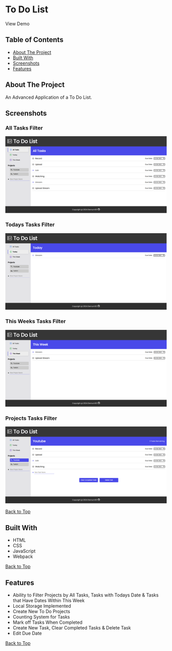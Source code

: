 # To Do List

View Demo

## Table of Contents
- [About The Project](#about-the-project)
- [Built With](#built-with)
- [Screenshots](#screenshots)
- [Features](#features)

## About The Project
An Advanced Application of a To Do List.

## Screenshots

### All Tasks Filter
![](screenshots/all-tasks-to-do-list.png)

### Todays Tasks Filter
![](screenshots/todays-tasks-to-do-list.png)

### This Weeks Tasks Filter
![](screenshots/this-weeks-tasks-to-do-list.png)

### Projects Tasks Filter
![](screenshots/projects-tasks-to-do-list.png)

[Back to Top](#to-do-list)

## Built With
- HTML
- CSS
- JavaScript
- Webpack

[Back to Top](#to-do-list)

## Features

- Ability to Filter Projects by All Tasks, Tasks with Todays Date & Tasks that Have Dates Within This Week
- Local Storage Implemented
- Create New To Do Projects
- Counting System for Tasks
- Mark off Tasks When Completed
- Create New Task, Clear Completed Tasks & Delete Task
- Edit Due Date

[Back to Top](#to-do-list)
